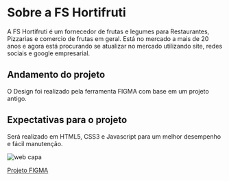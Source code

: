 # Sobre a FS Hortifruti
A FS Hortifruti é um fornecedor de frutas e legumes para Restaurantes, Pizzarias e comercio de frutas em geral. Está no mercado a mais de 20 anos e agora está procurando se atualizar no mercado utilizando site, redes sociais e google empresarial.

## Andamento do projeto

O Design foi realizado pela ferramenta FIGMA com base em um projeto antigo.

## Expectativas para o projeto

Será realizado em HTML5, CSS3 e Javascript para um melhor desempenho e fácil manutenção.

![web capa](https://github.com/paulocdeveloper/chicao-frutas/assets/109388731/463987ef-a267-4267-ba20-5e3c2109824d)

[Projeto FIGMA](https://www.figma.com/file/tUXY6F0DE7KqF7sqyFYCZo/FS-hortifruti?type=design&node-id=0-1&mode=design&t=rx47iuJ7grTY92I9-0)
